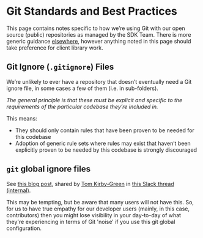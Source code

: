 # Git Standards and Best Practices

This page contains notes specific to how we’re using Git with our open source (public) repositories as managed by the SDK Team.
There is more generic guidance [elsewhere](https://engineering.ably.com/wiki/spaces/PUB/pages/803766465/Ably+Development+Best+Practice), however anything noted in this page should take preference for client library work.

## Git Ignore (`.gitignore`) Files

We’re unlikely to ever have a repository that doesn’t eventually need a Git ignore file, in some cases a few of them (i.e. in sub-folders).

_The general principle is that these must be explicit and specific to the requirements of the particular codebase they’re included in._

This means:

- They should only contain rules that have been proven to be needed for this codebase
- Adoption of generic rule sets where rules may exist that haven’t been explicitly proven to be needed by this codebase is strongly discouraged

## `git` global ignore files

See [this blog post](https://sebastiandedeyne.com/setting-up-a-global-gitignore-file/), shared by [Tom Kirby-Green](https://github.com/tomkirbygreen) in [this Slack thread (internal)](https://ably-real-time.slack.com/archives/C0174D4AP4P/p1633669945023900?thread_ts=1633669607.022400&cid=C0174D4AP4P).

This may be tempting, but be aware that many users will not have this. So, for us to have true empathy for our developer users (mainly, in this case, contributors) then you might lose visibility in your day-to-day of what they're experiencing in terms of Git 'noise' if you use this git global configuration.
